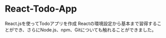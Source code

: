 # React-Todo-App
React.jsを使ってTodoアプリを作成
Reactの環境設定から基本まで習得することができ、さらにNode.js、npm、Gitについても触れることができました。
